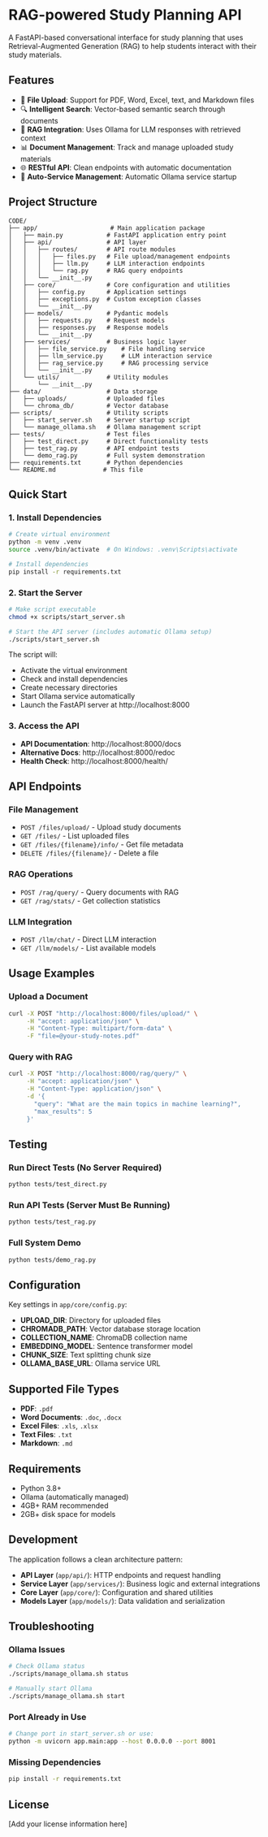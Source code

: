 # RAG-powered Study Planning API

A FastAPI-based conversational interface for study planning that uses Retrieval-Augmented Generation (RAG) to help students interact with their study materials.

## Features

- 📁 **File Upload**: Support for PDF, Word, Excel, text, and Markdown files
- 🔍 **Intelligent Search**: Vector-based semantic search through documents
- 🤖 **RAG Integration**: Uses Ollama for LLM responses with retrieved context
- 📊 **Document Management**: Track and manage uploaded study materials
- 🌐 **RESTful API**: Clean endpoints with automatic documentation
- 🔄 **Auto-Service Management**: Automatic Ollama service startup

## Project Structure

```
CODE/
├── app/                    # Main application package
│   ├── main.py            # FastAPI application entry point
│   ├── api/               # API layer
│   │   ├── routes/        # API route modules
│   │   │   ├── files.py   # File upload/management endpoints
│   │   │   ├── llm.py     # LLM interaction endpoints
│   │   │   └── rag.py     # RAG query endpoints
│   │   └── __init__.py
│   ├── core/              # Core configuration and utilities
│   │   ├── config.py      # Application settings
│   │   ├── exceptions.py  # Custom exception classes
│   │   └── __init__.py
│   ├── models/            # Pydantic models
│   │   ├── requests.py    # Request models
│   │   ├── responses.py   # Response models
│   │   └── __init__.py
│   ├── services/          # Business logic layer
│   │   ├── file_service.py    # File handling service
│   │   ├── llm_service.py     # LLM interaction service
│   │   ├── rag_service.py     # RAG processing service
│   │   └── __init__.py
│   └── utils/             # Utility modules
│       └── __init__.py
├── data/                  # Data storage
│   ├── uploads/           # Uploaded files
│   └── chroma_db/         # Vector database
├── scripts/               # Utility scripts
│   ├── start_server.sh    # Server startup script
│   └── manage_ollama.sh   # Ollama management script
├── tests/                 # Test files
│   ├── test_direct.py     # Direct functionality tests
│   ├── test_rag.py        # API endpoint tests
│   └── demo_rag.py        # Full system demonstration
├── requirements.txt       # Python dependencies
└── README.md             # This file
```

## Quick Start

### 1. Install Dependencies

```bash
# Create virtual environment
python -m venv .venv
source .venv/bin/activate  # On Windows: .venv\Scripts\activate

# Install dependencies
pip install -r requirements.txt
```

### 2. Start the Server

```bash
# Make script executable
chmod +x scripts/start_server.sh

# Start the API server (includes automatic Ollama setup)
./scripts/start_server.sh
```

The script will:
- Activate the virtual environment
- Check and install dependencies
- Create necessary directories
- Start Ollama service automatically
- Launch the FastAPI server at http://localhost:8000

### 3. Access the API

- **API Documentation**: http://localhost:8000/docs
- **Alternative Docs**: http://localhost:8000/redoc
- **Health Check**: http://localhost:8000/health/

## API Endpoints

### File Management
- `POST /files/upload/` - Upload study documents
- `GET /files/` - List uploaded files
- `GET /files/{filename}/info/` - Get file metadata
- `DELETE /files/{filename}/` - Delete a file

### RAG Operations
- `POST /rag/query/` - Query documents with RAG
- `GET /rag/stats/` - Get collection statistics

### LLM Integration
- `POST /llm/chat/` - Direct LLM interaction
- `GET /llm/models/` - List available models

## Usage Examples

### Upload a Document
```bash
curl -X POST "http://localhost:8000/files/upload/" \
     -H "accept: application/json" \
     -H "Content-Type: multipart/form-data" \
     -F "file=@your-study-notes.pdf"
```

### Query with RAG
```bash
curl -X POST "http://localhost:8000/rag/query/" \
     -H "accept: application/json" \
     -H "Content-Type: application/json" \
     -d '{
       "query": "What are the main topics in machine learning?",
       "max_results": 5
     }'
```

## Testing

### Run Direct Tests (No Server Required)
```bash
python tests/test_direct.py
```

### Run API Tests (Server Must Be Running)
```bash
python tests/test_rag.py
```

### Full System Demo
```bash
python tests/demo_rag.py
```

## Configuration

Key settings in `app/core/config.py`:

- **UPLOAD_DIR**: Directory for uploaded files
- **CHROMADB_PATH**: Vector database storage location
- **COLLECTION_NAME**: ChromaDB collection name
- **EMBEDDING_MODEL**: Sentence transformer model
- **CHUNK_SIZE**: Text splitting chunk size
- **OLLAMA_BASE_URL**: Ollama service URL

## Supported File Types

- **PDF**: `.pdf`
- **Word Documents**: `.doc`, `.docx`
- **Excel Files**: `.xls`, `.xlsx`
- **Text Files**: `.txt`
- **Markdown**: `.md`

## Requirements

- Python 3.8+
- Ollama (automatically managed)
- 4GB+ RAM recommended
- 2GB+ disk space for models

## Development

The application follows a clean architecture pattern:

- **API Layer** (`app/api/`): HTTP endpoints and request handling
- **Service Layer** (`app/services/`): Business logic and external integrations
- **Core Layer** (`app/core/`): Configuration and shared utilities
- **Models Layer** (`app/models/`): Data validation and serialization

## Troubleshooting

### Ollama Issues
```bash
# Check Ollama status
./scripts/manage_ollama.sh status

# Manually start Ollama
./scripts/manage_ollama.sh start
```

### Port Already in Use
```bash
# Change port in start_server.sh or use:
python -m uvicorn app.main:app --host 0.0.0.0 --port 8001
```

### Missing Dependencies
```bash
pip install -r requirements.txt
```

## License

[Add your license information here]
